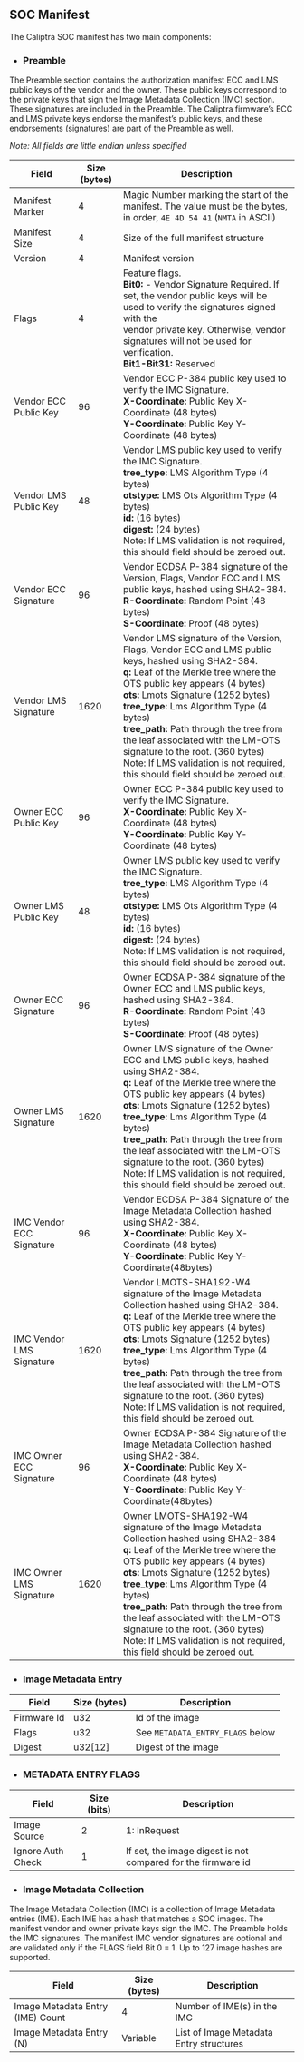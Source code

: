 ## SOC Manifest

The Caliptra SOC manifest has two main components:

- ### **Preamble**
 The Preamble section contains the authorization manifest ECC and LMS public keys of the vendor and the owner. These public keys correspond to the private keys that sign the Image Metadata Collection (IMC) section. These signatures are included in the Preamble. The Caliptra firmware’s ECC and LMS private keys endorse the manifest’s public keys, and these endorsements (signatures) are part of the Preamble as well.

 *Note: All fields are little endian unless specified*

| Field | Size (bytes) | Description|
|-------|--------------|------------|
| Manifest Marker | 4 | Magic Number marking the start of the manifest. The value must be the bytes, in order, `4E 4D 54 41` (`NMTA` in ASCII) |
| Manifest Size | 4 | Size of the full manifest structure |
| Version | 4 | Manifest version |
| Flags | 4 | Feature flags.<br />**Bit0:** - Vendor Signature Required. If set, the vendor public keys will be used to verify the signatures signed with the <br />vendor private key. Otherwise, vendor signatures will not be used for verification.<br />**Bit1-Bit31:** Reserved  |
| Vendor ECC Public Key | 96 | Vendor ECC P-384 public key used to verify the IMC Signature. <br> **X-Coordinate:** Public Key X-Coordinate (48 bytes) <br> **Y-Coordinate:** Public Key Y-Coordinate (48 bytes) |
| Vendor LMS Public Key | 48 | Vendor LMS public key used to verify the IMC Signature. <br> **tree_type:** LMS Algorithm Type (4 bytes) <br> **otstype:** LMS Ots Algorithm Type (4 bytes) <br> **id:**  (16 bytes) <br> **digest:**  (24 bytes) <br> Note: If LMS validation is not required, this should field should be zeroed out.|
| Vendor ECC Signature | 96 | Vendor ECDSA P-384 signature of the Version, Flags, Vendor ECC and LMS public keys, hashed using SHA2-384. <br> **R-Coordinate:** Random Point (48 bytes) <br> **S-Coordinate:** Proof (48 bytes) |
| Vendor LMS Signature | 1620 | Vendor LMS signature of the Version, Flags, Vendor ECC and LMS public keys, hashed using SHA2-384. <br> **q:** Leaf of the Merkle tree where the OTS public key appears (4 bytes) <br> **ots:** Lmots Signature (1252 bytes) <br> **tree_type:** Lms Algorithm Type (4 bytes) <br> **tree_path:** Path through the tree from the leaf associated with the LM-OTS signature to the root. (360 bytes) <br> Note: If LMS validation is not required, this should field should be zeroed out.|
| Owner ECC Public Key | 96 | Owner ECC P-384 public key used to verify the IMC Signature. <br> **X-Coordinate:** Public Key X-Coordinate (48 bytes) <br> **Y-Coordinate:** Public Key Y-Coordinate (48 bytes) |
| Owner LMS Public Key | 48 | Owner LMS public key used to verify the IMC Signature. <br> **tree_type:** LMS Algorithm Type (4 bytes) <br> **otstype:** LMS Ots Algorithm Type (4 bytes) <br> **id:**  (16 bytes) <br> **digest:**  (24 bytes) <br> Note: If LMS validation is not required, this should field should be zeroed out.|
| Owner ECC Signature | 96 | Owner ECDSA P-384 signature of the Owner ECC and LMS public keys, hashed using SHA2-384. <br> **R-Coordinate:** Random Point (48 bytes) <br> **S-Coordinate:** Proof (48 bytes) |
| Owner LMS Signature | 1620 | Owner LMS signature of the Owner ECC and LMS public keys, hashed using SHA2-384. <br> **q:** Leaf of the Merkle tree where the OTS public key appears (4 bytes) <br> **ots:** Lmots Signature (1252 bytes) <br> **tree_type:** Lms Algorithm Type (4 bytes) <br> **tree_path:** Path through the tree from the leaf associated with the LM-OTS signature to the root. (360 bytes) <br> Note: If LMS validation is not required, this should field should be zeroed out.|
| IMC Vendor ECC Signature | 96 | Vendor ECDSA P-384 Signature of the Image Metadata Collection hashed using SHA2-384.<br />**X-Coordinate:** Public Key X-Coordinate (48 bytes)<br />**Y-Coordinate:** Public Key Y-Coordinate(48bytes) |
| IMC Vendor LMS Signature | 1620 | Vendor LMOTS-SHA192-W4 signature of the Image Metadata Collection hashed using SHA2-384.<br />**q:** Leaf of the Merkle tree where the OTS public key appears (4 bytes)<br />**ots:** Lmots Signature (1252 bytes)<br />**tree_type:** Lms Algorithm Type (4 bytes)<br />**tree_path:** Path through the tree from the leaf associated with the LM-OTS signature to the root. (360 bytes)<br />Note: If LMS validation is not required, this field should be zeroed out.  |
| IMC Owner ECC Signature  | 96 | Owner ECDSA P-384 Signature of the Image Metadata Collection hashed using SHA2-384.<br />**X-Coordinate:** Public Key X-Coordinate (48 bytes)<br />**Y-Coordinate:** Public Key Y-Coordinate(48bytes)  |
| IMC Owner LMS Signature  | 1620 | Owner LMOTS-SHA192-W4 signature of the Image Metadata Collection hashed using SHA2-384<br />**q:** Leaf of the Merkle tree where the OTS public key appears (4 bytes)<br />**ots:** Lmots Signature (1252 bytes)<br /> **tree_type:** Lms Algorithm Type (4 bytes)<br /> **tree_path:** Path through the tree from the leaf associated with the LM-OTS signature to the root. (360 bytes)<br /> Note: If LMS validation is not required, this field should be zeroed out. |

- ### **Image Metadata Entry**
| Field         | Size (bytes) | Description                      |
|---------------|--------------|----------------------------------|
| Firmware Id   | u32          | Id of the image                  |
| Flags         | u32          | See `METADATA_ENTRY_FLAGS` below |
| Digest        | u32[12]      | Digest of the image              |

- ### **METADATA ENTRY FLAGS**
| Field              | Size (bits) | Description |
|--------------------|-------------|-----------------|
| Image Source       | 2           | 1: InRequest    |
| Ignore Auth Check  | 1           | If set, the image digest is not compared for the firmware id |

- ### **Image Metadata Collection**
The Image Metadata Collection (IMC) is a collection of Image Metadata entries (IME). Each IME has a hash that matches a SOC images. The manifest vendor and owner private keys sign the IMC. The Preamble holds the IMC signatures. The manifest IMC vendor signatures are optional and are validated only if the FLAGS field Bit 0 = 1. Up to 127 image hashes are supported.

| Field | Size (bytes) | Description|
|-------|--------------|------------|
| Image Metadata Entry (IME) Count | 4 | Number of IME(s) in the IMC |
| Image Metadata Entry (N) | Variable | List of Image Metadata Entry structures |